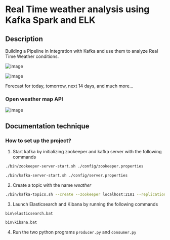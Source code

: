 # Real Time weather analysis using Kafka Spark and ELK

## Description
Building a Pipeline in Integration with Kafka and use them to analyze Real Time Weather conditions.

![image](https://user-images.githubusercontent.com/69841466/148903714-dd934ace-ff0a-4af6-91fc-ee5e8c1475b8.png)

![image](https://user-images.githubusercontent.com/69841466/148903856-32dd2452-ae0d-4573-b57b-9eb5e2e9c16c.png)

Forecast for today, tomorrow, next 14 days, and much more...

### Open weather map API 

![image](https://user-images.githubusercontent.com/69841466/148904154-57661dba-b5b0-4357-9ed4-1dccf1c74025.png)

## Documentation technique
### How to set up the project?

1. Start kafka by initializing zookeeper and kafka server with the following commands
```bash
./bin/zookeeper-server-start.sh ./config/zookeeper.properties
```

```bash
./bin/kafka-server-start.sh ./config/server.properties
```
2. Create a topic with the name *weather*
```bash
./bin/kafka-topics.sh --create --zookeeper localhost:2181 --replication-factor 1 --partitions 1 --topic weather
```
3. Launch Elasticsearch and Kibana by running the following commands
```bash
bin\elasticsearch.bat
```

```bash
bin\kibana.bat
```
4. Run the two python programs `producer.py` and `consumer.py`



